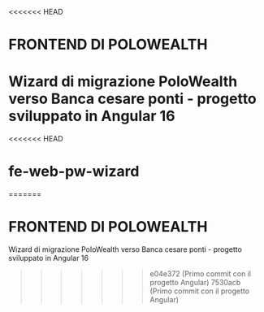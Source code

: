 <<<<<<< HEAD
# FRONTEND DI POLOWEALTH  

Wizard di migrazione PoloWealth verso Banca cesare ponti - progetto sviluppato in Angular 16
=======
<<<<<<< HEAD
# fe-web-pw-wizard
=======
# FRONTEND DI POLOWEALTH  

Wizard di migrazione PoloWealth verso Banca cesare ponti - progetto sviluppato in Angular 16
>>>>>>> e04e372 (Primo commit con il progetto Angular)
>>>>>>> 7530acb (Primo commit con il progetto Angular)
